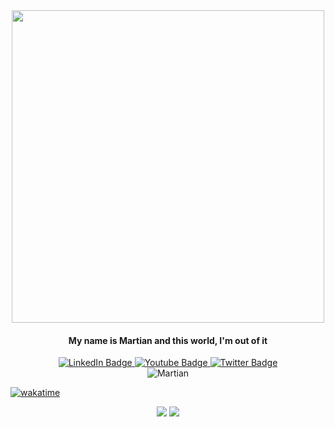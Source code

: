 <div id="header" align="center">
  <img src="https://media.giphy.com/media/xFkgeu7dhfgqqxJqmj/giphy.gif" width="500"/>
  <h4>My name is Martian and this world, I'm out of it</h4>
</div>
<div id="badges" align="center">
  <a href="https://www.linkedin.com/in/manav-rajpurohit-762109245/">
    <img src="https://img.shields.io/badge/LinkedIn-blue?style=for-the-badge&logo=linkedin&logoColor=white" alt="LinkedIn Badge"/>
  </a>
  <a href="https://www.youtube.com/channel/UC6ZGjOHtKnUv4irkMDejarg">
    <img src="https://img.shields.io/badge/YouTube-red?style=for-the-badge&logo=youtube&logoColor=white" alt="Youtube Badge"/>
  </a>
  <a href="https://twitter.com/_just__chill_">
    <img src="https://img.shields.io/badge/Twitter-blue?style=for-the-badge&logo=twitter&logoColor=white" alt="Twitter Badge"/>
  </a>
</div>
<div align="center">
  <img src="https://komarev.com/ghpvc/?username=Manavr472&style=flat-square&color=blue" alt="Martian"/>
</div>

[![wakatime](https://wakatime.com/badge/user/4405aa71-4aca-4288-8d59-99aea5788c05.svg)](https://wakatime.com/@4405aa71-4aca-4288-8d59-99aea5788c05)

<div align="center">
  <img src ="https://github-readme-stats-gpku.vercel.app/api?username=Manavr472&show_icons=true&theme=radical" />
  <img src="https://github-readme-stats-gpku.vercel.app/api/top-langs/?username=Manavr472&layout=compact" />
</div>
